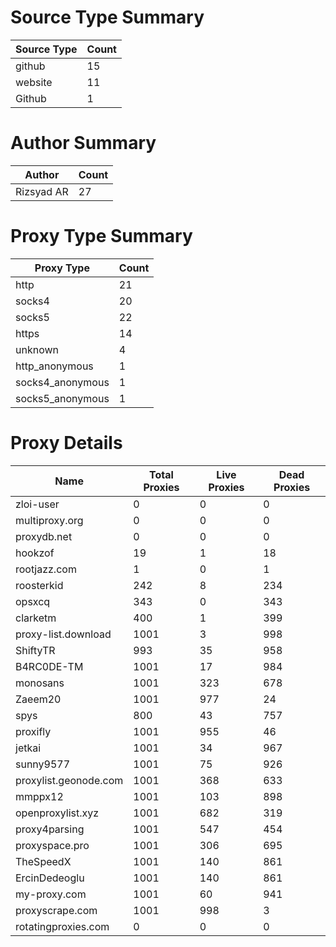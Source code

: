 # Source Type Summary

| Source Type | Count |
|-------------|-------|
| github | 15 |
| website | 11 |
| Github | 1 |


# Author Summary

| Author | Count |
|--------|-------|
| Rizsyad AR | 27 |


# Proxy Type Summary

| Proxy Type | Count |
|------------|-------|
| http | 21 |
| socks4 | 20 |
| socks5 | 22 |
| https | 14 |
| unknown | 4 |
| http_anonymous | 1 |
| socks4_anonymous | 1 |
| socks5_anonymous | 1 |


# Proxy Details

| Name | Total Proxies | Live Proxies | Dead Proxies |
|------|---------------|--------------|---------------|
| zloi-user | 0 | 0 | 0 |
| multiproxy.org | 0 | 0 | 0 |
| proxydb.net | 0 | 0 | 0 |
| hookzof | 19 | 1 | 18 |
| rootjazz.com | 1 | 0 | 1 |
| roosterkid | 242 | 8 | 234 |
| opsxcq | 343 | 0 | 343 |
| clarketm | 400 | 1 | 399 |
| proxy-list.download | 1001 | 3 | 998 |
| ShiftyTR | 993 | 35 | 958 |
| B4RC0DE-TM | 1001 | 17 | 984 |
| monosans | 1001 | 323 | 678 |
| Zaeem20 | 1001 | 977 | 24 |
| spys | 800 | 43 | 757 |
| proxifly | 1001 | 955 | 46 |
| jetkai | 1001 | 34 | 967 |
| sunny9577 | 1001 | 75 | 926 |
| proxylist.geonode.com | 1001 | 368 | 633 |
| mmppx12 | 1001 | 103 | 898 |
| openproxylist.xyz | 1001 | 682 | 319 |
| proxy4parsing | 1001 | 547 | 454 |
| proxyspace.pro | 1001 | 306 | 695 |
| TheSpeedX | 1001 | 140 | 861 |
| ErcinDedeoglu | 1001 | 140 | 861 |
| my-proxy.com | 1001 | 60 | 941 |
| proxyscrape.com | 1001 | 998 | 3 |
| rotatingproxies.com | 0 | 0 | 0 |
